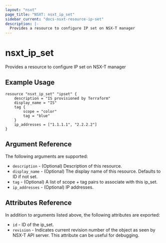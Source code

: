```yaml
---
layout: "nsxt"
page_title: "NSXT: nsxt_ip_set"
sidebar_current: "docs-nsxt-resource-ip-set"
description: |-
  Provides a resource to configure IP set on NSX-T manager
---
```


# nsxt_ip_set

Provides a resource to configure IP set on NSX-T manager

## Example Usage

```hcl
resource "nsxt_ip_set" "ipset" {
    description = "IS provisioned by Terraform"
    display_name = "IS"
    tag {
        scope = "color"
        tag = "blue"
    }
    ip_addresses = ["1.1.1.1", "2.2.2.2"]
}
```

## Argument Reference

The following arguments are supported:

* `description` - (Optional) Description of this resource.
* `display_name` - (Optional) The display name of this resource. Defaults to ID if not set.
* `tag` - (Optional) A list of scope + tag pairs to associate with this ip_set.
* `ip_addresses` - (Optional) IP addresses.


## Attributes Reference

In addition to arguments listed above, the following attributes are exported:

* `id` - ID of the ip_set.
* `revision` - Indicates current revision number of the object as seen by NSX-T API server. This attribute can be useful for debugging.
